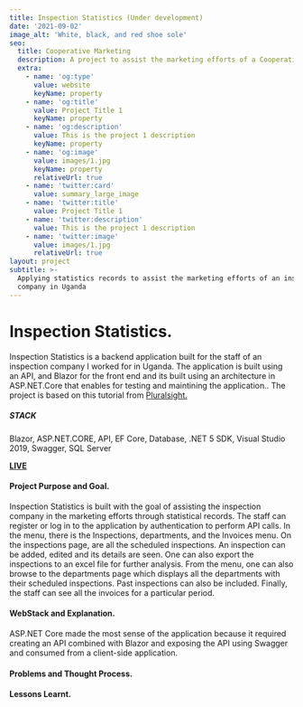 ```yaml
---
title: Inspection Statistics (Under development)
date: '2021-09-02'
image_alt: 'White, black, and red shoe sole'
seo:
  title: Cooperative Marketing
  description: A project to assist the marketing efforts of a Cooperative Union in Uganda
  extra:
    - name: 'og:type'
      value: website
      keyName: property
    - name: 'og:title'
      value: Project Title 1
      keyName: property
    - name: 'og:description'
      value: This is the project 1 description
      keyName: property
    - name: 'og:image'
      value: images/1.jpg
      keyName: property
      relativeUrl: true
    - name: 'twitter:card'
      value: summary_large_image
    - name: 'twitter:title'
      value: Project Title 1
    - name: 'twitter:description'
      value: This is the project 1 description
    - name: 'twitter:image'
      value: images/1.jpg
      relativeUrl: true
layout: project
subtitle: >-
  Applying statistics records to assist the marketing efforts of an inspection
  company in Uganda
---
```

# **Inspection Statistics.**

Inspection Statistics is a backend application built for the staff of an inspection company I worked for in Uganda. The application is built using an API, and Blazor for the front end and its built using an architecture in ASP.NET.Core that enables for testing and maintining the application.. The project is based on this tutorial from  [Pluralsight. ](https://app.pluralsight.com/library/courses/architecting-asp-dot-net-core-applications-best-practices/table-of-contents)

##### **STACK**

Blazor, ASP.NET.CORE, API, EF Core, Database, .NET 5 SDK, Visual Studio 2019, Swagger, SQL Server

[**LIVE**](https://www.example.com)

#### **Project Purpose and Goal.**

Inspection Statistics is built with the goal of assisting the inspection company in the marketing efforts through statistical records.  The staff can register or log in to the application by authentication to perform API calls. In the menu, there is the Inspections, departments, and the Invoices menu.  On the inspections page, are all the scheduled inspections. An inspection can be added, edited and its details are seen. One can also export the inspections to an excel file for further analysis. From the menu, one can also browse to the departments page which displays all the departments with their scheduled inspections. Past inspections can also be included. Finally, the staff can see all the invoices for a particular period.

#### **WebStack and Explanation.**

ASP.NET Core made the most sense of the application because it required creating an API combined with Blazor and exposing the API using Swagger and consumed from a client-side application.

#### **Problems and Thought Process.**

#### **Lessons Learnt.**
